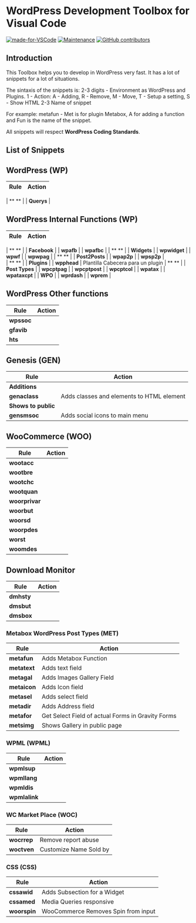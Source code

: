 # WordPress Development Toolbox for Visual Code

[![made-for-VSCode](https://img.shields.io/badge/Made%20for-VSCode-1f425f.svg)](https://code.visualstudio.com/)
[![Maintenance](https://img.shields.io/badge/Maintained%3F-yes-green.svg)](https://github.com/closemarketing/wp-development-toolbox/graphs/commit-activity)
[![GitHub contributors](https://img.shields.io/github/contributors/closemarketing/wp-development-toolbox.svg)](https://GitHub.com/closemarketing/wp-development-toolbox/graphs/contributors/)

## Introduction

This Toolbox helps you to develop in WordPress very fast. It has a lot of snippets for a lot of situations. 

The sintaxis of the snippets is:
2-3 digits - Environment as WordPress and Plugins.
1 - Action: A - Adding, R - Remove, M - Move, T - Setup a setting, S - Show HTML
2-3 Name of snippet

For example: 
metafun - Met is for plugin Metabox, A for adding a function and Fun is the name of the snippet. 

All snippets will respect **WordPress Coding Standards**. 

## List of Snippets

## WordPress (WP) ##
| **Rule**		| **Action**	|
| ------------------- |------------------------------------------------------------------|

| ** ** |
| **Querys** 	|


## WordPress Internal Functions (WP) ##
| **Rule**               | **Action**     |
| ------------------- |------------------------------------------------------------------|

| ** ** |
| **Facebook** 	|
| **wpafb** 	| 
| **wpafbc** 	| 
| ** ** |
| **Widgets** |
| **wpwidget** 	| 
| **wpwf** 		| 
| **wpwpag** 	| 
| ** ** |
| **Post2Posts** |
| **wpap2p** 	| 
| **wpsp2p** 	|  
| ** ** |
| **Plugins** 	|
| **wpphead** 	| Plantilla Cabecera para un plugin
| ** ** |
| **Post Types** 	|
| **wpcptpag** 	| 
| **wpcptpost** 	| 
| **wpcptcol** 	| 
| **wpatax** 	|
| **wpataxcpt** 	| 
| **WPO** 		| 
| **wprdash** 	| 
| **wprem** 	| 

## WordPress Other functions ##
| **Rule**               | **Action**     |
| ------------------- |------------------------------------------------------------------|
| **wpssoc** 	| 
| **gfavib** 	| 
| **hts** 		| 

## Genesis (GEN) ##
| **Rule**			| **Action**	|
| ------------------- |------------------------------------------------------------------|
| **Additions** 		|
| **genaclass** 	| 	Adds classes and elements to HTML element
| **Shows to public** 	|
| **gensmsoc** 	| 	Adds social icons to main menu


## WooCommerce (WOO) ##
| **Rule**               | **Action**     |
| ------------------- |------------------------------------------------------------------|
| **wootacc** 	| 
| **wootbre** 	| 
| **wootchc** 	| 
| **wootquan** 	| 
| **woorprivar** 	| 
| **woorbut** 	| 
| **woorsd** 	| 
| **woorpdes** 	| 
| **worst** 	| 
| **woomdes** 	| 

## Download Monitor ##
| **Rule**               | **Action**     |
| ------------------- |------------------------------------------------------------------|
| **dmhsty** 	| 
| **dmsbut** 	| 
| **dmsbox** 	| 

### Metabox WordPress Post Types (MET) ###
| **Rule**	|	**Action**     |
| ------------------- |------------------------------------------------------------------|
| **metafun**	|	Adds Metabox Function 
| **metatext**	| 	Adds text field
| **metagal**	| 	Adds Images Gallery Field
| **metaicon**	| 	Adds Icon field
| **metasel**	| 	Adds select field
| **metadir**	| 	Adds Address field
| **metafor**	| 	Get Select Field of actual Forms in Gravity Forms
| **metsimg**	| 	Shows Gallery in public page

### WPML (WPML) ###
| **Rule**			  | **Action**	|
| ------------------- |------------------------------------------------------------------|
| **wpmlsup** 	| 	
| **wpmllang** 	|	
| **wpmldis** 	|
| **wpmlalink** 	|	

### WC Market Place (WOC) ###
| **Rule**			  | **Action**	|
| ------------------- |------------------------------------------------------------------|
| **wocrrep** 	| 	Remove report abuse
| **woctven** 	| 	Customize Name Sold by

### CSS (CSS) ###
| **Rule** | **Action** |
| ------------------- |------------------------------------------------------------------|
| **cssawid** 	|	Adds Subsection for a Widget
| **cssamed** 	|	Media Queries responsive
| **woorspin** 	|	WooCommerce Removes Spin from input

